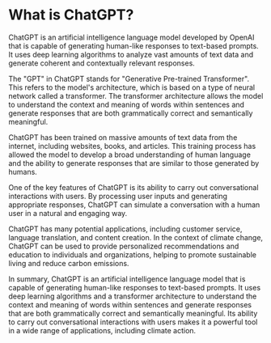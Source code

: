 What is ChatGPT?
==================================================

ChatGPT is an artificial intelligence language model developed by OpenAI that is capable of generating human-like responses to text-based prompts. It uses deep learning algorithms to analyze vast amounts of text data and generate coherent and contextually relevant responses.

The "GPT" in ChatGPT stands for "Generative Pre-trained Transformer". This refers to the model's architecture, which is based on a type of neural network called a transformer. The transformer architecture allows the model to understand the context and meaning of words within sentences and generate responses that are both grammatically correct and semantically meaningful.

ChatGPT has been trained on massive amounts of text data from the internet, including websites, books, and articles. This training process has allowed the model to develop a broad understanding of human language and the ability to generate responses that are similar to those generated by humans.

One of the key features of ChatGPT is its ability to carry out conversational interactions with users. By processing user inputs and generating appropriate responses, ChatGPT can simulate a conversation with a human user in a natural and engaging way.

ChatGPT has many potential applications, including customer service, language translation, and content creation. In the context of climate change, ChatGPT can be used to provide personalized recommendations and education to individuals and organizations, helping to promote sustainable living and reduce carbon emissions.

In summary, ChatGPT is an artificial intelligence language model that is capable of generating human-like responses to text-based prompts. It uses deep learning algorithms and a transformer architecture to understand the context and meaning of words within sentences and generate responses that are both grammatically correct and semantically meaningful. Its ability to carry out conversational interactions with users makes it a powerful tool in a wide range of applications, including climate action.

